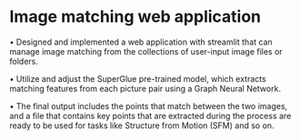 
# Image matching web application

•	Designed and implemented a web application with streamlit that can manage image matching from the collections of user-input image files or folders. 

•	Utilize and adjust the SuperGlue pre-trained model, which extracts matching features from each picture pair using a Graph Neural Network. 

•	The final output includes the points that match between the two images, and a file that contains key points that are extracted during the process are ready to be used for tasks like Structure from Motion (SFM) and so on.  

